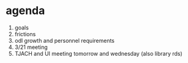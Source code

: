 # agenda
1. goals
2. frictions
3. odl growth and personnel requirements
4. 3/21 meeting
5. TJACH and UI meeting tomorrow and wednesday (also library rds)

